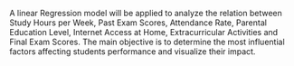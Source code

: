 A linear Regression model will be applied to analyze the relation between Study Hours per Week, Past Exam Scores, Attendance Rate, Parental Education Level, Internet Access at Home, Extracurricular Activities and Final Exam Scores. The main objective is to determine the most influential factors affecting students performance and visualize their impact.
